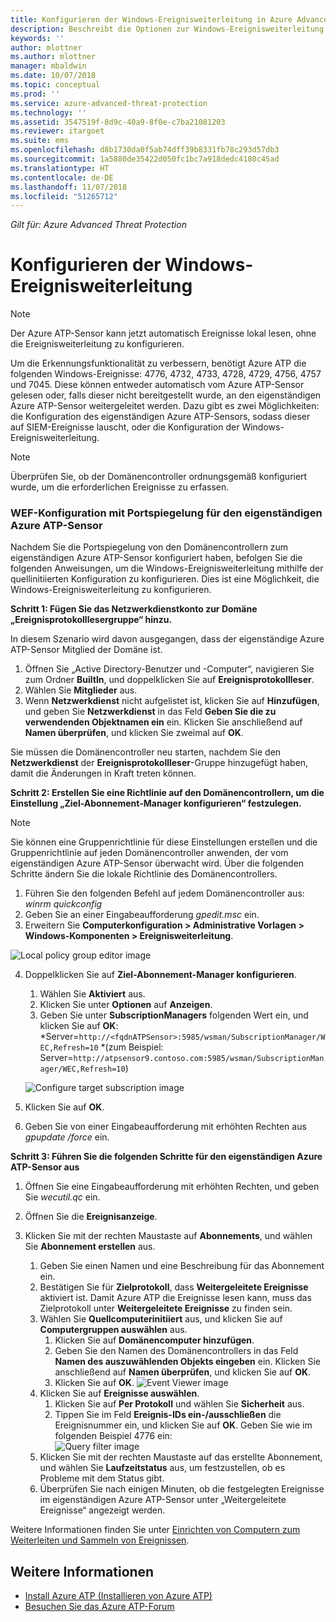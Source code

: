 ```yaml
---
title: Konfigurieren der Windows-Ereignisweiterleitung in Azure Advanced Threat Protection | Microsoft-Dokumentation
description: Beschreibt die Optionen zur Windows-Ereignisweiterleitung mit Azure ATP
keywords: ''
author: mlottner
ms.author: mlottner
manager: mbaldwin
ms.date: 10/07/2018
ms.topic: conceptual
ms.prod: ''
ms.service: azure-advanced-threat-protection
ms.technology: ''
ms.assetid: 3547519f-8d9c-40a9-8f0e-c7ba21081203
ms.reviewer: itargoet
ms.suite: ems
ms.openlocfilehash: d8b1730da0f5ab74dff39b8331fb78c293d57db3
ms.sourcegitcommit: 1a5880de35422d050fc1bc7a918dedc4180c45ad
ms.translationtype: HT
ms.contentlocale: de-DE
ms.lasthandoff: 11/07/2018
ms.locfileid: "51265712"
---
```

*Gilt für: Azure Advanced Threat Protection*



# <a name="configuring-windows-event-forwarding"></a>Konfigurieren der Windows-Ereignisweiterleitung

> [!NOTE]
> Der Azure ATP-Sensor kann jetzt automatisch Ereignisse lokal lesen, ohne die Ereignisweiterleitung zu konfigurieren.


Um die Erkennungsfunktionalität zu verbessern, benötigt Azure ATP die folgenden Windows-Ereignisse: 4776, 4732, 4733, 4728, 4729, 4756, 4757 und 7045. Diese können entweder automatisch vom Azure ATP-Sensor gelesen oder, falls dieser nicht bereitgestellt wurde, an den eigenständigen Azure ATP-Sensor weitergeleitet werden. Dazu gibt es zwei Möglichkeiten: die Konfiguration des eigenständigen Azure ATP-Sensors, sodass dieser auf SIEM-Ereignisse lauscht, oder die Konfiguration der Windows-Ereignisweiterleitung.

> [!NOTE]
> Überprüfen Sie, ob der Domänencontroller ordnungsgemäß konfiguriert wurde, um die erforderlichen Ereignisse zu erfassen.

### <a name="wef-configuration-for-azure-atp-standalone-sensors-with-port-mirroring"></a>WEF-Konfiguration mit Portspiegelung für den eigenständigen Azure ATP-Sensor

Nachdem Sie die Portspiegelung von den Domänencontrollern zum eigenständigen Azure ATP-Sensor konfiguriert haben, befolgen Sie die folgenden Anweisungen, um die Windows-Ereignisweiterleitung mithilfe der quellinitiierten Konfiguration zu konfigurieren. Dies ist eine Möglichkeit, die Windows-Ereignisweiterleitung zu konfigurieren. 

**Schritt 1: Fügen Sie das Netzwerkdienstkonto zur Domäne „Ereignisprotokolllesergruppe“ hinzu.** 

In diesem Szenario wird davon ausgegangen, dass der eigenständige Azure ATP-Sensor Mitglied der Domäne ist.

1.  Öffnen Sie „Active Directory-Benutzer und -Computer“, navigieren Sie zum Ordner **BuiltIn**, und doppelklicken Sie auf **Ereignisprotokollleser**. 
2.  Wählen Sie **Mitglieder** aus.
3.  Wenn **Netzwerkdienst** nicht aufgelistet ist, klicken Sie auf **Hinzufügen**, und geben Sie **Netzwerkdienst** in das Feld **Geben Sie die zu verwendenden Objektnamen ein** ein. Klicken Sie anschließend auf **Namen überprüfen**, und klicken Sie zweimal auf **OK**. 

Sie müssen die Domänencontroller neu starten, nachdem Sie den **Netzwerkdienst** der **Ereignisprotokollleser**-Gruppe hinzugefügt haben, damit die Änderungen in Kraft treten können.

**Schritt 2: Erstellen Sie eine Richtlinie auf den Domänencontrollern, um die Einstellung „Ziel-Abonnement-Manager konfigurieren“ festzulegen.** 
> [!Note] 
> Sie können eine Gruppenrichtlinie für diese Einstellungen erstellen und die Gruppenrichtlinie auf jeden Domänencontroller anwenden, der vom eigenständigen Azure ATP-Sensor überwacht wird. Über die folgenden Schritte ändern Sie die lokale Richtlinie des Domänencontrollers.     

1.  Führen Sie den folgenden Befehl auf jedem Domänencontroller aus: *winrm quickconfig*
2.  Geben Sie an einer Eingabeaufforderung *gpedit.msc* ein.
3.  Erweitern Sie **Computerkonfiguration > Administrative Vorlagen > Windows-Komponenten > Ereignisweiterleitung**.

 ![Local policy group editor image](media/wef%201%20local%20group%20policy%20editor.png)

4.  Doppelklicken Sie auf **Ziel-Abonnement-Manager konfigurieren**.
   
    1.  Wählen Sie **Aktiviert** aus.
    2.  Klicken Sie unter **Optionen** auf **Anzeigen**.
    3.  Geben Sie unter **SubscriptionManagers** folgenden Wert ein, und klicken Sie auf **OK**: *Server=`http://<fqdnATPSensor>:5985/wsman/SubscriptionManager/WEC,Refresh=10` *(zum Beispiel: Server=`http://atpsensor9.contoso.com:5985/wsman/SubscriptionManager/WEC,Refresh=10`)
    
    ![Configure target subscription image](media/wef%202%20config%20target%20sub%20manager.png)
    
5.  Klicken Sie auf **OK**.
6.  Geben Sie von einer Eingabeaufforderung mit erhöhten Rechten aus *gpupdate /force* ein. 

**Schritt 3: Führen Sie die folgenden Schritte für den eigenständigen Azure ATP-Sensor aus** 

1. Öffnen Sie eine Eingabeaufforderung mit erhöhten Rechten, und geben Sie *wecutil.qc* ein.
2. Öffnen Sie die **Ereignisanzeige**. 
3. Klicken Sie mit der rechten Maustaste auf **Abonnements**, und wählen Sie **Abonnement erstellen** aus. 
    
    1. Geben Sie einen Namen und eine Beschreibung für das Abonnement ein. 
    2. Bestätigen Sie für **Zielprotokoll**, dass **Weitergeleitete Ereignisse** aktiviert ist. Damit Azure ATP die Ereignisse lesen kann, muss das Zielprotokoll unter **Weitergeleitete Ereignisse** zu finden sein. 
    3. Wählen Sie **Quellcomputerinitiiert** aus, und klicken Sie auf **Computergruppen auswählen** aus.
        1. Klicken Sie auf **Domänencomputer hinzufügen**.
        2. Geben Sie den Namen des Domänencontrollers in das Feld **Namen des auszuwählenden Objekts eingeben** ein. Klicken Sie anschließend auf **Namen überprüfen**, und klicken Sie auf **OK**. 
        3. Klicken Sie auf **OK**.
        ![Event Viewer image](media/wef3%20event%20viewer.png)     
    4. Klicken Sie auf **Ereignisse auswählen**.
        1. Klicken Sie auf **Per Protokoll** und wählen Sie **Sicherheit** aus.
        2. Tippen Sie im Feld **Ereignis-IDs ein-/ausschließen** die Ereignisnummer ein, und klicken Sie auf **OK**. Geben Sie wie im folgenden Beispiel 4776 ein:<br/>
        ![Query filter image](media/wef-4-query-filter.png)
    5. Klicken Sie mit der rechten Maustaste auf das erstellte Abonnement, und wählen Sie **Laufzeitstatus** aus, um festzustellen, ob es Probleme mit dem Status gibt. 
    6. Überprüfen Sie nach einigen Minuten, ob die festgelegten Ereignisse im eigenständigen Azure ATP-Sensor unter „Weitergeleitete Ereignisse“ angezeigt werden.


Weitere Informationen finden Sie unter [Einrichten von Computern zum Weiterleiten und Sammeln von Ereignissen](https://technet.microsoft.com/library/cc748890).

## <a name="see-also"></a>Weitere Informationen

- [Install Azure ATP (Installieren von Azure ATP)](install-atp-step1.md)
- [Besuchen Sie das Azure ATP-Forum](https://aka.ms/azureatpcommunity)

